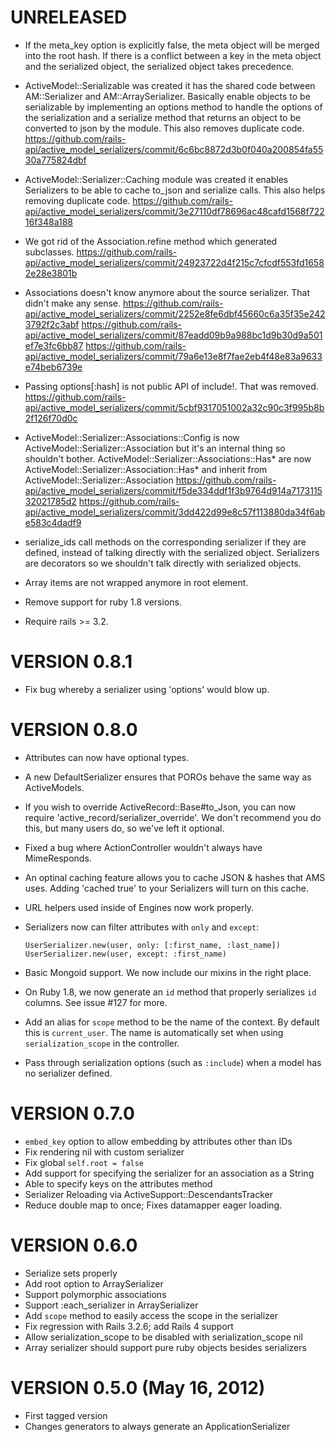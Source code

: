 # UNRELEASED

* If the meta_key option is explicitly false, the meta object will be
  merged into the root hash. If there is a conflict between a key in 
  the meta object and the serialized object, the serialized object
  takes precedence.

* ActiveModel::Serializable was created it has the shared code between
  AM::Serializer and AM::ArraySerializer. Basically enable objects to be
  serializable by implementing an options method to handle the options
  of the serialization and a serialize method that returns an object to
  be converted to json by the module. This also removes duplicate code.
  https://github.com/rails-api/active_model_serializers/commit/6c6bc8872d3b0f040a200854fa5530a775824dbf

* ActiveModel::Serializer::Caching module was created it enables
  Serializers to be able to cache to\_json and serialize calls. This
  also helps removing duplicate code.
  https://github.com/rails-api/active_model_serializers/commit/3e27110df78696ac48cafd1568f72216f348a188

* We got rid of the Association.refine method which generated
  subclasses.
  https://github.com/rails-api/active_model_serializers/commit/24923722d4f215c7cfcdf553fd16582e28e3801b

* Associations doesn't know anymore about the source serializer.
  That didn't make any sense.
  https://github.com/rails-api/active_model_serializers/commit/2252e8fe6dbf45660c6a35f35e2423792f2c3abf
  https://github.com/rails-api/active_model_serializers/commit/87eadd09b9a988bc1d9b30d9a501ef7e3fc6bb87
  https://github.com/rails-api/active_model_serializers/commit/79a6e13e8f7fae2eb4f48e83a9633e74beb6739e

* Passing options[:hash] is not public API of include!. That was
  removed.
  https://github.com/rails-api/active_model_serializers/commit/5cbf9317051002a32c90c3f995b8b2f126f70d0c

* ActiveModel::Serializer::Associations::Config is now
  ActiveModel::Serializer::Association but it's an internal
  thing so shouldn't bother.
  ActiveModel::Serializer::Associations::Has\* are now
  ActiveModel::Serializer::Association::Has\* and inherit from
  ActiveModel::Serializer::Association
  https://github.com/rails-api/active_model_serializers/commit/f5de334ddf1f3b9764d914a717311532021785d2
  https://github.com/rails-api/active_model_serializers/commit/3dd422d99e8c57f113880da34f6abe583c4dadf9

* serialize\_ids call methods on the corresponding serializer if they
  are defined, instead of talking directly with the serialized object.
  Serializers are decorators so we shouldn't talk directly with
  serialized objects.

* Array items are not wrapped anymore in root element.

* Remove support for ruby 1.8 versions.

* Require rails >= 3.2.

# VERSION 0.8.1

* Fix bug whereby a serializer using 'options' would blow up.

# VERSION 0.8.0

* Attributes can now have optional types.

* A new DefaultSerializer ensures that POROs behave the same way as ActiveModels.

* If you wish to override ActiveRecord::Base#to\_Json, you can now require
  'active\_record/serializer\_override'. We don't recommend you do this, but
  many users do, so we've left it optional.

* Fixed a bug where ActionController wouldn't always have MimeResponds.

* An optinal caching feature allows you to cache JSON & hashes that AMS uses.
  Adding 'cached true' to your Serializers will turn on this cache.

* URL helpers used inside of Engines now work properly.

* Serializers now can filter attributes with `only` and `except`:

  ```
  UserSerializer.new(user, only: [:first_name, :last_name])
  UserSerializer.new(user, except: :first_name)
  ```

* Basic Mongoid support. We now include our mixins in the right place.

* On Ruby 1.8, we now generate an `id` method that properly serializes `id`
  columns. See issue #127 for more.

* Add an alias for `scope` method to be the name of the context. By default
  this is `current_user`. The name is automatically set when using
  `serialization_scope` in the controller.

* Pass through serialization options (such as `:include`) when a model
  has no serializer defined.

# VERSION 0.7.0

* ```embed_key``` option to allow embedding by attributes other than IDs
* Fix rendering nil with custom serializer
* Fix global ```self.root = false```
* Add support for specifying the serializer for an association as a String
* Able to specify keys on the attributes method
* Serializer Reloading via ActiveSupport::DescendantsTracker
* Reduce double map to once; Fixes datamapper eager loading.

# VERSION 0.6.0

* Serialize sets properly
* Add root option to ArraySerializer
* Support polymorphic associations
* Support :each_serializer in ArraySerializer
* Add `scope` method to easily access the scope in the serializer
* Fix regression with Rails 3.2.6; add Rails 4 support
* Allow serialization_scope to be disabled with serialization_scope nil
* Array serializer should support pure ruby objects besides serializers

# VERSION 0.5.0 (May 16, 2012)

* First tagged version
* Changes generators to always generate an ApplicationSerializer
